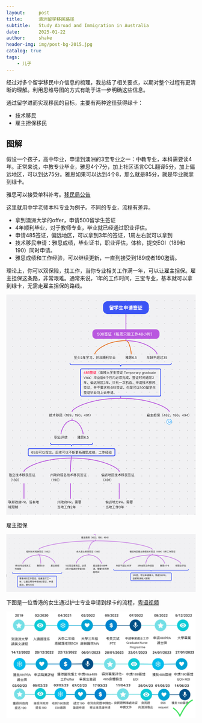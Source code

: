 ```yaml
---
layout:     post
title:      澳洲留学移民路径
subtitle:   Study Abroad and Immigration in Australia
date:       2025-01-22
author:     shake
header-img: img/post-bg-2015.jpg
catalog: true
tags:
    - 儿子
---
```


经过对多个留学移民中介信息的梳理，我总结了相关要点，以期对整个过程有更清晰的理解。利用思维导图的方式有助于进一步明确这些信息。

通过留学进而实现移民的目标，主要有两种途径获得绿卡：
* 技术移民
* 雇主担保移民


## 图解

假设一个孩子，高中毕业，申请到澳洲的3宝专业之一：中教专业，本科需要读4年。正常来说，中教专业毕业，雅思4个7分，加上社区语言CCL翻译5分，加上偏远地区，可以到达75分。雅思如果可以达到4个8，那么就是85分，就是毕业就拿到绿卡。

雅思可以接受单科补考。[移民局公告](https://immi.homeaffairs.gov.au/help-support/meeting-our-requirements/english-language)


  
这里就用中学老师本科专业为例子。不同的专业，流程有差异。

* 拿到澳洲大学的offer，申请500留学生签证
* 4年顺利毕业，对于教师专业，毕业就已经通过职业评估。
* 申请485签证，偏远地区，可以拿到3年的签证，1周左右就可以拿到
* 技术移民申请：雅思成绩，毕业证书，职业评估，体检，提交EOI（189和190）同时申请。
* 雅思成绩和工作经验，可以继续更新，一直到接受到189或者190邀请。

理论上，你可以双保险，找工作，当你专业相关工作满一年，可以让雇主担保。雇主担保这条路，非常艰难。通常来说，1年的工作时间，三宝专业，基本就可以拿到绿卡，无需走雇主担保的路线。

![189](/img/2025/feb/189.png "189")

雇主担保

![186](/img/2025/feb/186.png "186")

下图是一位香港的女生通过护士专业申请到绿卡的流程，[粤语视频](https://www.youtube.com/watch?v=rlCurBKxG4Y)

![190](/img/2025/feb/190.png "190")




